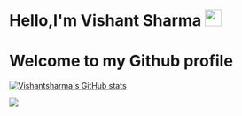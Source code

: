    # Hello,I'm Vishant Sharma <img src="https://raw.githubusercontent.com/MartinHeinz/MartinHeinz/master/wave.gif" width="30px">

# Welcome to my Github profile

[![Vishantsharma's GitHub stats](https://github-readme-stats.vercel.app/api?username=anuraghazra)](https://github.com/anuraghazra/github-readme-stats)


<img align="center" src="https://github-readme-stats.vercel.app/api/<CARD_TYPE>/?username=<USERNAME>&theme=<THEME_NAME>" />
